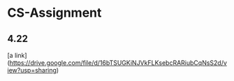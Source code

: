 # CS-Assignment
## 4.22
[a link] (https://drive.google.com/file/d/16bTSUGKiNJVkFLKsebcRARiubCqNsS2d/view?usp=sharing)
